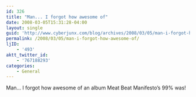 ```yaml
---
id: 326
title: "Man... I forgot how awesome of"
date: 2008-03-05T15:31:28-04:00
layout: single
guid: 'http://www.cyberjunx.com/blog/archives/2008/03/05/man-i-forgot-how-awesome-of/'
permalink: /2008/03/05/man-i-forgot-how-awesome-of/
ljID:
    - '493'
aktt_twitter_id:
    - '767188293'
categories:
    - General
---
```


Man… I forgot how awesome of an album Meat Beat Manifesto’s 99% was!